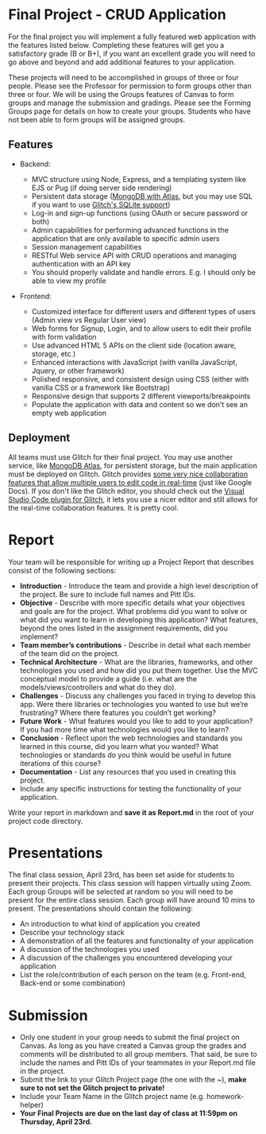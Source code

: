 # Final Project - CRUD Application

For the final project you will implement a fully featured web application with the features listed below. Completing these features will get you a satisfactory grade (B or B+), if you want an excellent grade you will need to go above and beyond and add additional features to your application.

These projects will need to be accomplished in groups of three or four people. Please see the Professor for permission to form groups other than three or four. We will be using the Groups features of Canvas to form groups and manage the submission and gradings. Please see the Forming Groups page for details on how to create your groups. Students who have not been able to form groups will be assigned groups.

## Features

- Backend:

  - MVC structure using Node, Express, and a templating system like EJS or Pug (if doing server side rendering)
  - Persistent data storage ([MongoDB with Atlas](https://www.mongodb.com/cloud/atlas), but you may use SQL if you want to use [Glitch's SQLite support](https://glitch.com/~hello-sqlite))
  - Log-in and sign-up functions (using OAuth or secure password or both)
  - Admin capabilities for performing advanced functions in the application that are only available to specific admin users
  - Session management capabilities
  - RESTful Web service API with CRUD operations and managing authentication with an API key
  - You should properly validate and handle errors. E.g. I should only be able to view my profile

- Frontend:
  - Customized interface for different users and different types of users (Admin view vs Regular User view)
  - Web forms for Signup, Login, and to allow users to edit their profile with form validation
  - Use advanced HTML 5 APIs on the client side (location aware, storage, etc.)
  - Enhanced interactions with JavaScript (with vanilla JavaScript, Jquery, or other framework)
  - Polished responsive, and consistent design using CSS (either with vanilla CSS or a framework like Bootstrap)
  - Responsive design that supports 2 different viewports/breakpoints
  - Populate the application with data and content so we don’t see an empty web application

## Deployment

All teams must use Glitch for their final project. You may use another service, like [MongoDB Atlas](https://www.mongodb.com/cloud/atlas), for persistent storage, but the main application must be deployed on Glitch. Glitch provides [some very nice collaboration features that allow multiple users to edit code in real-time](https://glitch.com/help/how-do-i-invite-collaborators-to-edit-my-project/) (just like Google Docs). If you don't like the Glitch editor, you should check out the [Visual Studio Code plugin for Glitch](https://medium.com/glitch/announcing-glitch-for-visual-studio-code-87497b5159c0), it lets you use a nicer editor and still allows for the real-time collaboration features. It is pretty cool.

# Report

Your team will be responsible for writing up a Project Report that describes consist of the following sections:

- **Introduction** - Introduce the team and provide a high level description of the project. Be sure to include full names and Pitt IDs.
- **Objective** - Describe with more specific details what your objectives and goals are for the project. What problems did you want to solve or what did you want to learn in developing this application? What features, beyond the ones listed in the assignment requirements, did you implement?
- **Team member’s contributions** - Describe in detail what each member of the team did on the project.
- **Technical Architecture** - What are the libraries, frameworks, and other technologies you used and how did you put them together. Use the MVC conceptual model to provide a guide (i.e. what are the models/views/controllers and what do they do).
- **Challenges** - Discuss any challenges you faced in trying to develop this app. Were there libraries or technologies you wanted to use but we’re frustrating? Where there features you couldn’t get working?
- **Future Work** - What features would you like to add to your application? If you had more time what technologies would you like to learn?
- **Conclusion** - Reflect upon the web technologies and standards you learned in this course, did you learn what you wanted? What technologies or standards do you think would be useful in future iterations of this course?
- **Documentation** - List any resources that you used in creating this project.
- Include any specific instructions for testing the functionality of your application.

Write your report in markdown and **save it as Report.md** in the root of your project code directory.

# Presentations

The final class session, April 23rd, has been set aside for students to present their projects. This class session will happen virtually using Zoom. Each group Groups will be selected at random so you will need to be present for the entire class session. Each group will have around 10 mins to present. The presentations should contain the following:

- An introduction to what kind of application you created
- Describe your technology stack
- A demonstration of all the features and functionality of your application
- A discussion of the technologies you used
- A discussion of the challenges you encountered developing your application
- List the role/contribution of each person on the team (e.g. Front-end, Back-end or some combination)

# Submission

- Only one student in your group needs to submit the final project on Canvas. As long as you have created a Canvas group the grades and comments will be distributed to all group members. That said, be sure to include the names and Pitt IDs of your teammates in your Report.md file in the project.
- Submit the link to your Glitch Project page (the one with the ~), **make sure to not set the Glitch project to private!**
- Include your Team Name in the Glitch project name (e.g. homework-helper)
- **Your Final Projects are due on the last day of class at 11:59pm on Thursday, April 23rd.**
